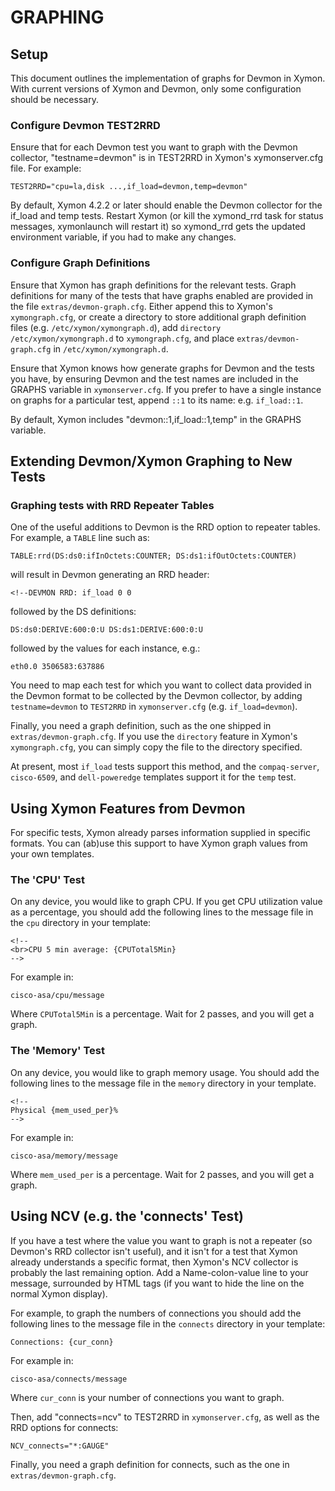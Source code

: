 # GRAPHING 

## Setup

This document outlines the implementation of graphs for Devmon in Xymon. With current versions of 
Xymon and Devmon, only some configuration should be necessary.

### Configure Devmon TEST2RRD 
Ensure that for each Devmon test you want to graph with the Devmon collector, "testname=devmon" is 
in TEST2RRD in Xymon's xymonserver.cfg file. For example:

```plaintext
TEST2RRD="cpu=la,disk ...,if_load=devmon,temp=devmon"
```

By default, Xymon 4.2.2 or later should enable the Devmon collector for the if_load and temp tests. 
Restart Xymon (or kill the xymond_rrd task for status messages, xymonlaunch will restart it) so 
xymond_rrd gets the updated environment variable, if you had to make any changes.
  
### Configure Graph Definitions 
Ensure that Xymon has graph definitions for the relevant tests. Graph definitions for many of the 
tests that have graphs enabled are provided in the file `extras/devmon-graph.cfg`. Either append 
this to Xymon's `xymongraph.cfg`, or create a directory to store additional graph definition files 
(e.g. `/etc/xymon/xymongraph.d`), add `directory /etc/xymon/xymongraph.d` to `xymongraph.cfg`, and 
place `extras/devmon-graph.cfg` in `/etc/xymon/xymongraph.d`.

Ensure that Xymon knows how generate graphs for Devmon and the tests you have, by ensuring Devmon 
and the test names are included in the GRAPHS variable in `xymonserver.cfg`. If you prefer to have 
a single instance on graphs for a particular test, append `::1` to its name: e.g. `if_load::1`.

By default, Xymon includes "devmon::1,if_load::1,temp" in the GRAPHS variable.

 
## Extending Devmon/Xymon Graphing to New Tests

### Graphing tests with RRD Repeater Tables

One of the useful additions to Devmon is the RRD option to repeater tables. For example, a `TABLE` 
line such as:

```plaintext
TABLE:rrd(DS:ds0:ifInOctets:COUNTER; DS:ds1:ifOutOctets:COUNTER)
```

will result in Devmon generating an RRD header:

```plaintext
<!--DEVMON RRD: if_load 0 0
```

followed by the DS definitions:

```plaintext
DS:ds0:DERIVE:600:0:U DS:ds1:DERIVE:600:0:U
```

followed by the values for each instance, e.g.:

```plaintext
eth0.0 3506583:637886
```

You need to map each test for which you want to collect data provided in the Devmon format to be 
collected by the Devmon collector, by adding `testname=devmon` to `TEST2RRD` in `xymonserver.cfg` 
(e.g. `if_load=devmon`).

Finally, you need a graph definition, such as the one shipped in `extras/devmon-graph.cfg`. If you 
use the `directory` feature in Xymon's `xymongraph.cfg`, you can simply copy the file to the 
directory specified.

At present, most `if_load` tests support this method, and the `compaq-server`, `cisco-6509`, and 
`dell-poweredge` templates support it for the `temp` test.


## Using Xymon Features from Devmon
For specific tests, Xymon already parses information supplied in specific formats. You can (ab)use 
this support to have Xymon graph values from your own templates.

### The 'CPU' Test
On any device, you would like to graph CPU.
If you get CPU utilization value as a percentage, you should add the following lines to the message 
file in the `cpu` directory in your template:
```plaintext
<!--
<br>CPU 5 min average: {CPUTotal5Min}
-->
```

For example in:
```
cisco-asa/cpu/message
```

Where `CPUTotal5Min` is a percentage.
Wait for 2 passes, and you will get a graph.

### The 'Memory' Test
On any device, you would like to graph memory usage.
You should add the following lines to the message file in the `memory` directory in your template.
```plaintext
<!-- 
Physical {mem_used_per}%
-->    
```

For example in:
```
cisco-asa/memory/message
```

Where `mem_used_per` is a percentage.
Wait for 2 passes, and you will get a graph.

## Using NCV (e.g. the 'connects' Test)

If you have a test where the value you want to graph is not a repeater (so Devmon's RRD collector 
isn't useful), and it isn't for a test that Xymon already understands a specific format, then 
Xymon's NCV collector is probably the last remaining option. Add a Name-colon-value line to your 
message, surrounded by HTML tags (if you want to hide the line on the normal Xymon display).

For example, to graph the numbers of connections you should add the following lines to the message 
file in the `connects` directory in your template:

```plaintext
Connections: {cur_conn}
```

For example in:

```
cisco-asa/connects/message
```

Where `cur_conn` is your number of connections you want to graph.

Then, add "connects=ncv" to TEST2RRD in `xymonserver.cfg`, as well as the RRD options for connects:

```plaintext
NCV_connects="*:GAUGE"
```

Finally, you need a graph definition for connects, such as the one in `extras/devmon-graph.cfg`.
